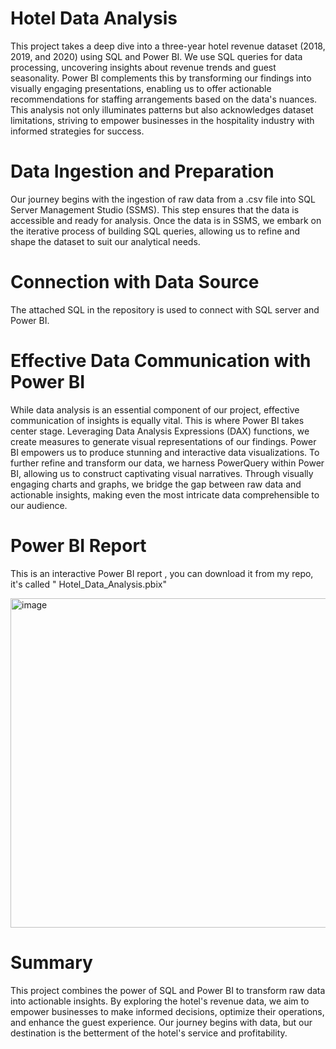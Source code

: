 # Hotel Data Analysis
This project takes a deep dive into a three-year hotel revenue dataset (2018, 2019, and 2020) using SQL and Power BI. We use SQL queries for data processing, uncovering insights about revenue trends and guest seasonality. Power BI complements this by transforming our findings into visually engaging presentations, enabling us to offer actionable recommendations for staffing arrangements based on the data's nuances. This analysis not only illuminates patterns but also acknowledges dataset limitations, striving to empower businesses in the hospitality industry with informed strategies for success.

# Data Ingestion and Preparation

Our journey begins with the ingestion of raw data from a .csv file into SQL Server Management Studio (SSMS). This step ensures that the data is accessible and ready for analysis. Once the data is in SSMS, we embark on the iterative process of building SQL queries, allowing us to refine and shape the dataset to suit our analytical needs. 

# Connection with Data Source
The attached SQL in the repository is used to connect with SQL server and Power BI.

# Effective Data Communication with Power BI
While data analysis is an essential component of our project, effective communication of insights is equally vital. This is where Power BI takes center stage. Leveraging Data Analysis Expressions (DAX) functions, we create measures to generate visual representations of our findings. Power BI empowers us to produce stunning and interactive data visualizations. To further refine and transform our data, we harness PowerQuery within Power BI, allowing us to construct captivating visual narratives. Through visually engaging charts and graphs, we bridge the gap between raw data and actionable insights, making even the most intricate data comprehensible to our audience.

# Power BI Report
This is an interactive Power BI report , you can download it from my repo, it's called " Hotel_Data_Analysis.pbix" 

<img width="527" alt="image" src="https://github.com/jaseel342/Hotel_Data_Analysis/assets/135998004/0397d12a-af55-4542-b829-ff1d87fa5a25">

# Summary
This project combines the power of SQL and Power BI to transform raw data into actionable insights. By exploring the hotel's revenue data, we aim to empower businesses to make informed decisions, optimize their operations, and enhance the guest experience. Our journey begins with data, but our destination is the betterment of the hotel's service and profitability.
